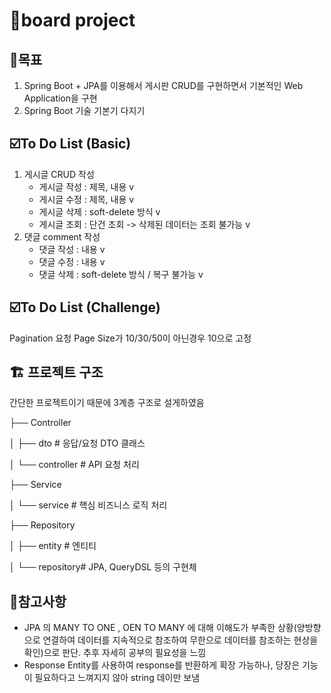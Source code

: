 # 📝board project

## 🥅목표 
1. Spring Boot + JPA를 이용해서 게시판 CRUD를 구현하면서 기본적인 Web Application을 구현
2. Spring Boot 기술 기본기 다지기

## ☑️To Do List (Basic)
1. 게시글 CRUD 작성
   - 게시글 작성 : 제목, 내용 v
   - 게시글 수정 : 제목, 내용 v
   - 게시글 삭제 : soft-delete 방식 v
   - 게시글 조회 : 단건 조회 -> 삭제된 데이터는 조회 불가능 v
2. 댓글 comment 작성
   - 댓글 작성 : 내용 v
   - 댓글 수정 : 내용 v
   - 댓글 삭제 : soft-delete 방식 / 복구 불가능 v

## ☑️To Do List (Challenge)
Pagination 요청 Page Size가 10/30/50이 아닌경우 10으로 고정

## 🏗️ 프로젝트 구조
간단한 프로젝트이기 때문에 3계층 구조로 설게하였음

├── Controller

│ ├── dto # 응답/요청 DTO 클래스

│ └── controller # API 요청 처리

├── Service

│ └── service # 핵심 비즈니스 로직 처리

├── Repository

│ ├── entity # 엔티티

│ └── repository# JPA, QueryDSL 등의 구현체

## 🔖참고사항
- JPA 의 MANY TO ONE , OEN TO MANY 에 대해 이해도가 부족한 상황(양방향으로 연결하여 데이터를 지속적으로 참조하여 무한으로 데이터를 참조하는 현상을 확인)으로 판단. 추후 자세히 공부의 필요성을 느낌
- Response Entity를 사용하여 response를 반환하게 확장 가능하나, 당장은 기능이 필요하다고 느껴지지 않아 string 데이만 보냄


